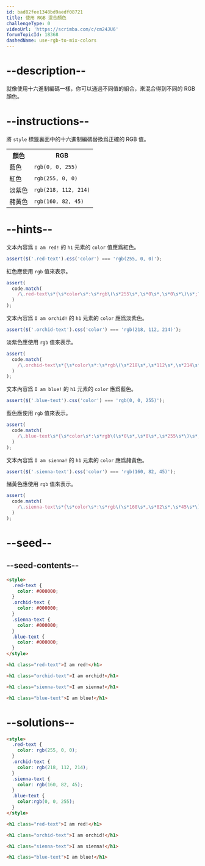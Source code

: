 ```yaml
---
id: bad82fee1348bd9aedf08721
title: 使用 RGB 混合顏色
challengeType: 0
videoUrl: 'https://scrimba.com/c/cm24JU6'
forumTopicId: 18368
dashedName: use-rgb-to-mix-colors
---
```


# --description--

就像使用十六進制編碼一樣，你可以通過不同值的組合，來混合得到不同的 RGB 顏色。

# --instructions--

將 `style` 標籤裏面中的十六進制編碼替換爲正確的 RGB 值。

<table class='table table-striped'><tbody><tr><th>顏色</th><th>RGB</th></tr><tr><td>藍色</td><td><code>rgb(0, 0, 255)</code></td></tr><tr><td>紅色</td><td><code>rgb(255, 0, 0)</code></td></tr><tr><td>淡紫色</td><td><code>rgb(218, 112, 214)</code></td></tr><tr><td>赭黃色</td><td><code>rgb(160, 82, 45)</code></td></tr></tbody></table>

# --hints--

文本內容爲 `I am red!` 的 `h1` 元素的 `color` 值應爲紅色。

```js
assert($('.red-text').css('color') === 'rgb(255, 0, 0)');
```

紅色應使用 `rgb` 值來表示。

```js
assert(
  code.match(
    /\.red-text\s*{\s*color\s*:\s*rgb\(\s*255\s*,\s*0\s*,\s*0\s*\)\s*;?\s*}/gi
  )
);
```

文本內容爲 `I am orchid!` 的 `h1` 元素的 `color` 應爲淡紫色。

```js
assert($('.orchid-text').css('color') === 'rgb(218, 112, 214)');
```

淡紫色應使用 `rgb` 值來表示。

```js
assert(
  code.match(
    /\.orchid-text\s*{\s*color\s*:\s*rgb\(\s*218\s*,\s*112\s*,\s*214\s*\)\s*;?\s*}/gi
  )
);
```

文本內容爲 `I am blue!` 的 `h1` 元素的 `color` 應爲藍色。

```js
assert($('.blue-text').css('color') === 'rgb(0, 0, 255)');
```

藍色應使用 `rgb` 值來表示。

```js
assert(
  code.match(
    /\.blue-text\s*{\s*color\s*:\s*rgb\(\s*0\s*,\s*0\s*,\s*255\s*\)\s*;?\s*}/gi
  )
);
```

文本內容爲 `I am sienna!` 的 `h1` 元素的 `color` 應爲赭黃色。

```js
assert($('.sienna-text').css('color') === 'rgb(160, 82, 45)');
```

赭黃色應使用 `rgb` 值來表示。

```js
assert(
  code.match(
    /\.sienna-text\s*{\s*color\s*:\s*rgb\(\s*160\s*,\s*82\s*,\s*45\s*\)\s*;?\s*}/gi
  )
);
```

# --seed--

## --seed-contents--

```html
<style>
  .red-text {
    color: #000000;
  }
  .orchid-text {
    color: #000000;
  }
  .sienna-text {
    color: #000000;
  }
  .blue-text {
    color: #000000;
  }
</style>

<h1 class="red-text">I am red!</h1>

<h1 class="orchid-text">I am orchid!</h1>

<h1 class="sienna-text">I am sienna!</h1>

<h1 class="blue-text">I am blue!</h1>
```

# --solutions--

```html
<style>
  .red-text {
    color: rgb(255, 0, 0);
  }
  .orchid-text {
    color: rgb(218, 112, 214);
  }
  .sienna-text {
    color: rgb(160, 82, 45);
  }
  .blue-text {
    color:rgb(0, 0, 255);
  }
</style>

<h1 class="red-text">I am red!</h1>

<h1 class="orchid-text">I am orchid!</h1>

<h1 class="sienna-text">I am sienna!</h1>

<h1 class="blue-text">I am blue!</h1>
```
